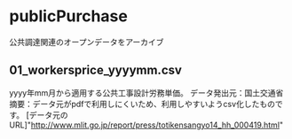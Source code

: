 # publicPurchase
公共調達関連のオープンデータをアーカイブ

## 01_workersprice_yyyymm.csv
yyyy年mm月から適用する公共工事設計労務単価。
データ発出元：国土交通省
摘要：データ元がpdfで利用しにくいため、利用しやすいようcsv化したものです。
[データ元のURL]"http://www.mlit.go.jp/report/press/totikensangyo14_hh_000419.html"